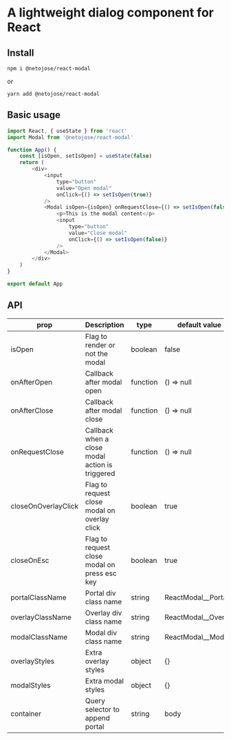 # A lightweight dialog component for React

## Install

```
npm i @netojose/react-modal
```

or

```
yarn add @netojose/react-modal
```

## Basic usage

```js
import React, { useState } from 'react'
import Modal from '@netojose/react-modal'

function App() {
    const [isOpen, setIsOpen] = useState(false)
    return (
        <div>
            <input
                type="button"
                value="Open modal"
                onClick={() => setIsOpen(true)}
            />
            <Modal isOpen={isOpen} onRequestClose={() => setIsOpen(false)}>
                <p>This is the modal content</p>
                <input
                    type="button"
                    value="Close modal"
                    onClick={() => setIsOpen(false)}
                />
            </Modal>
        </div>
    )
}

export default App
```

## API

| prop                | Description                                     | type     | default value         | required |
| ------------------- | ----------------------------------------------- | -------- | --------------------- | -------- |
| isOpen              | Flag to render or not the modal                 | boolean  | false                 | Yes      |
| onAfterOpen         | Callback after modal open                       | function | () => null            | No       |
| onAfterClose        | Callback after modal close                      | function | () => null            | No       |
| onRequestClose      | Callback when a close modal action is triggered | function | () => null            | No       |
| closeOnOverlayClick | Flag to request close modal on overlay click    | boolean  | true                  | No       |
| closeOnEsc          | Flag to request close modal on press esc key    | boolean  | true                  | No       |
| portalClassName     | Portal div class name                           | string   | ReactModal\_\_Portal  | No       |
| overlayClassName    | Overlay div class name                          | string   | ReactModal\_\_Overlay | No       |
| modalClassName      | Modal div class name                            | string   | ReactModal\_\_Modal   | No       |
| overlayStyles       | Extra overlay styles                            | object   | {}                    | No       |
| modalStyles         | Extra modal styles                              | object   | {}                    | No       |
| container           | Query selector to append portal                 | string   | body                  | No       |
